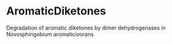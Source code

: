 # AromaticDiketones
Degradation of aromatic diketones by dimer dehydrogenases in Novosphingobium aromaticivorans

